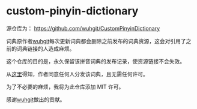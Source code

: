 # custom-pinyin-dictionary

源仓库为： https://github.com/wuhgit/CustomPinyinDictionary

词典原作者[wuhgit](https://github.com/wuhgit)每次更新词典都会删除之前发布的词典资源，这会对引用了之前的词典链接的人造成麻烦。

这个仓库的目的是，永久保留该拼音词典的发布记录，使资源链接不会失效。

从[这里](https://github.com/wuhgit/CustomPinyinDictionary/issues/35#issuecomment-1855575231)得知，作者同意任何人分发该词典，且无需任何许可。

为了不必要的麻烦，我将为此仓库添加 MIT 许可。

感谢[wuhgit](https://github.com/wuhgit)做出的贡献。
